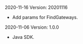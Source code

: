 2020-11-16 Version: 20201116
- Add params for FindGateways.

2020-11-06 Version: 1.0.0
- Java SDK.

